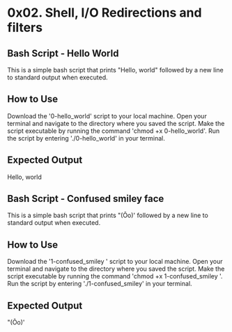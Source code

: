 # 0x02. Shell, I/O Redirections and filters

## Bash Script - Hello World
This is a simple bash script that prints "Hello, world" followed by a new line to standard output when executed.

## How to Use
Download the '0-hello_world' script to your local machine.
Open your terminal and navigate to the directory where you saved the script.
Make the script executable by running the command 'chmod +x 0-hello_world'.
Run the script by entering './0-hello_world' in your terminal.

## Expected Output
Hello, world

## Bash Script - Confused smiley face
This is a simple bash script that prints "(Ôo)' followed by a new line to standard output when executed.

## How to Use
Download the '1-confused_smiley ' script to your local machine.
Open your terminal and navigate to the directory where you saved the script.
Make the script executable by running the command 'chmod +x 1-confused_smiley '.
Run the script by entering './1-confused_smiley' in your terminal.

## Expected Output
"(Ôo)'
